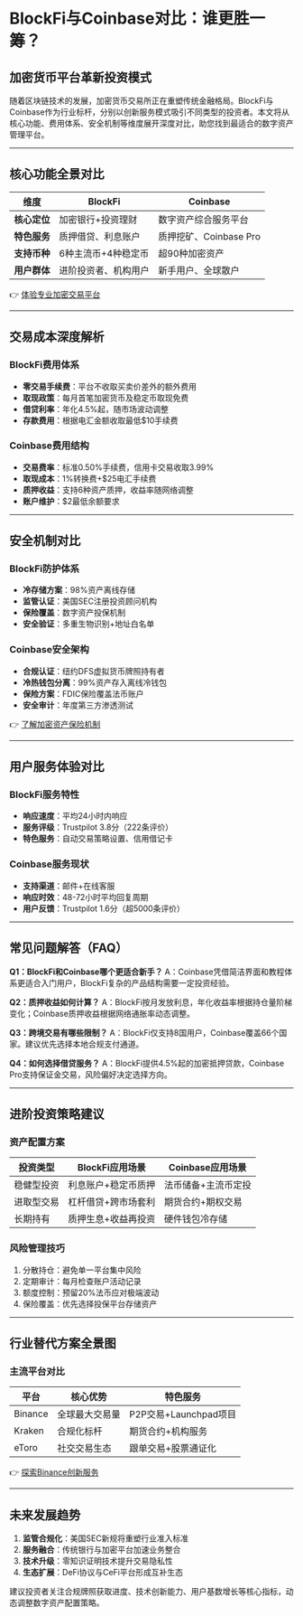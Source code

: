 # BlockFi与Coinbase对比：谁更胜一筹？

## 加密货币平台革新投资模式
随着区块链技术的发展，加密货币交易所正在重塑传统金融格局。BlockFi与Coinbase作为行业标杆，分别以创新服务模式吸引不同类型的投资者。本文将从核心功能、费用体系、安全机制等维度展开深度对比，助您找到最适合的数字资产管理平台。

---

## 核心功能全景对比

| 维度          | BlockFi                          | Coinbase                        |
|---------------|----------------------------------|---------------------------------|
| **核心定位**   | 加密银行+投资理财                | 数字资产综合服务平台            |
| **特色服务**   | 质押借贷、利息账户               | 质押挖矿、Coinbase Pro          |
| **支持币种**   | 6种主流币+4种稳定币              | 超90种加密资产                  |
| **用户群体**   | 进阶投资者、机构用户             | 新手用户、全球散户              |

👉 [体验专业加密交易平台](https://bit.ly/okx_welcome)

---

## 交易成本深度解析
### BlockFi费用体系
- **零交易手续费**：平台不收取买卖价差外的额外费用
- **取现政策**：每月首笔加密货币及稳定币取现免费
- **借贷利率**：年化4.5%起，随市场波动调整
- **存款费用**：根据电汇金额收取最低$10手续费

### Coinbase费用结构
- **交易费率**：标准0.50%手续费，信用卡交易收取3.99%
- **取现成本**：1%转换费+$25电汇手续费
- **质押收益**：支持6种资产质押，收益率随网络调整
- **账户维护**：$2最低余额要求

---

## 安全机制对比
### BlockFi防护体系
- **冷存储方案**：98%资产离线存储
- **监管认证**：美国SEC注册投资顾问机构
- **保险覆盖**：数字资产投保机制
- **安全验证**：多重生物识别+地址白名单

### Coinbase安全架构
- **合规认证**：纽约DFS虚拟货币牌照持有者
- **冷热钱包分离**：99%资产存入离线冷钱包
- **保险方案**：FDIC保险覆盖法币账户
- **安全审计**：年度第三方渗透测试

👉 [了解加密资产保险机制](https://bit.ly/okx_welcome)

---

## 用户服务体验对比
### BlockFi服务特性
- **响应速度**：平均24小时内响应
- **服务评级**：Trustpilot 3.8分（222条评价）
- **特色服务**：自动交易策略设置、信用借记卡

### Coinbase服务现状
- **支持渠道**：邮件+在线客服
- **响应时效**：48-72小时平均回复周期
- **用户反馈**：Trustpilot 1.6分（超5000条评价）

---

## 常见问题解答（FAQ）

**Q1：BlockFi和Coinbase哪个更适合新手？**
A：Coinbase凭借简洁界面和教程体系更适合入门用户，BlockFi复杂的产品结构需要一定投资经验。

**Q2：质押收益如何计算？**
A：BlockFi按月发放利息，年化收益率根据持仓量阶梯变化；Coinbase质押收益根据网络通胀率动态调整。

**Q3：跨境交易有哪些限制？**
A：BlockFi仅支持8国用户，Coinbase覆盖66个国家。建议优先选择本地合规支付通道。

**Q4：如何选择借贷服务？**
A：BlockFi提供4.5%起的加密抵押贷款，Coinbase Pro支持保证金交易，风险偏好决定选择方向。

---

## 进阶投资策略建议
### 资产配置方案
| 投资类型       | BlockFi应用场景                 | Coinbase应用场景               |
|----------------|----------------------------------|---------------------------------|
| 稳健型投资     | 利息账户+稳定币质押              | 法币储备+主流币定投              |
| 进取型交易     | 杠杆借贷+跨市场套利              | 期货合约+期权交易                |
| 长期持有       | 质押生息+收益再投资              | 硬件钱包冷存储                  |

### 风险管理技巧
1. 分散持仓：避免单一平台集中风险
2. 定期审计：每月检查账户活动记录
3. 额度控制：预留20%法币应对极端波动
4. 保险覆盖：优先选择投保平台存储资产

---

## 行业替代方案全景图
### 主流平台对比
| 平台    | 核心优势                | 特色服务               |
|---------|-------------------------|------------------------|
| Binance | 全球最大交易量          | P2P交易+Launchpad项目  |
| Kraken  | 合规化标杆              | 期货合约+机构服务      |
| eToro   | 社交交易生态            | 跟单交易+股票通证化    |

👉 [探索Binance创新服务](https://bit.ly/okx_welcome)

---

## 未来发展趋势
1. **监管合规化**：美国SEC新规将重塑行业准入标准
2. **服务融合**：传统银行与加密平台加速业务整合
3. **技术升级**：零知识证明技术提升交易隐私性
4. **生态扩展**：DeFi协议与CeFi平台形成互补生态

建议投资者关注合规牌照获取进度、技术创新能力、用户基数增长等核心指标，动态调整数字资产配置策略。
